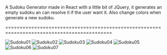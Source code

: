 A Sudoku Generator made in React with a little bit of JQuery, it generates an empty sudoku an can resolve it if the user want it.
Also change colors when generate a new sudoku.

===========================================================================================

![Sudoku01](https://github.com/user-attachments/assets/065a7d01-81b0-4e60-955b-966c6ff29de2)
![Sudoku02](https://github.com/user-attachments/assets/5eb099b5-e51b-44d2-8aa2-7b9afa68954c)
![Sudoku03](https://github.com/user-attachments/assets/0a27be6b-9124-4aa4-8e23-9c7b97cf960c)
![Sudoku04](https://github.com/user-attachments/assets/0824d4ad-7c97-4932-b356-1a2d4efc14ea)
![Sudoku05](https://github.com/user-attachments/assets/8fed3ec8-d172-4d91-821d-e38d3e033411)
![Sudoku06](https://github.com/user-attachments/assets/e75188ac-0162-4508-b878-e1255dc9c4c3)
![Sudoku07](https://github.com/user-attachments/assets/51e2656e-4bb3-4b8c-ab21-3f649bdc3e53)
